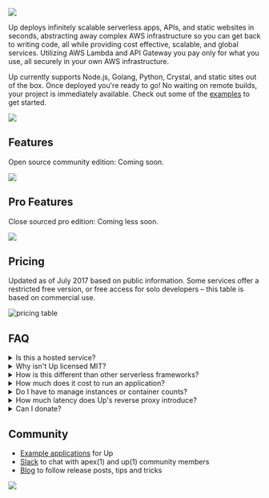 ![](https://dl.dropboxusercontent.com/u/6396913/Apex/Up/Readme/title-fs8.png)

Up deploys infinitely scalable serverless apps, APIs, and static websites in seconds, abstracting away complex AWS infrastructure so you can get back to writing code, all while providing cost effective, scalable, and global services. Utilizing AWS Lambda and API Gateway you pay only for what you use, all securely in your own AWS infrastructure.

Up currently supports Node.js, Golang, Python, Crystal, and static sites out of the box. Once deployed you're ready to go! No waiting on remote builds, your project is immediately available. Check out some of the [examples](https://github.com/apex/up-examples) to get started.

![](https://dl.dropboxusercontent.com/u/6396913/Apex/Up/Readme/screen-koa-fs8.png)

## Features

Open source community edition: Coming soon.

![](https://dl.dropboxusercontent.com/u/6396913/Apex/Up/Readme/up-features-community-fs8.png)

## Pro Features

Close sourced pro edition: Coming less soon.

![](https://dl.dropboxusercontent.com/u/6396913/Apex/Up/Readme/up-features-pro-fs8.png)

## Pricing

Updated as of July 2017 based on public information. Some services offer a restricted free version, or free access for solo developers – this table is based on commercial use.

![pricing table](https://dl.dropboxusercontent.com/u/6396913/Apex/Up/Readme/pricing.png)

## FAQ

<details>
  <summary>Is this a hosted service?</summary>
  <p>There are no plans for a hosted version. Up lets you deploy applications to your own AWS account for isolation, security, and longevity, don't worry about a startup going out of business.</p>
</details>

<details>
  <summary>Why isn't Up licensed MIT?</summary>
  <p>Up is licensed in such a way that myself as an independent developer can continue to improve the product and provide support. Commercial customers receive access to a premium version of Up with additional features, priority support for bugfixes, and of course knowing that the project will stick around! Up saves your team countless hours maintaining infrastructure and custom tooling, so you can get back to what makes your company and products unique.</p>
</details>

<details>
  <summary>How is this different than other serverless frameworks?</summary>
  <p>Most of the AWS Lambda based tools are function-oriented, while Up abstracts this away entirely. Up does not use framework "shims", the servers that you run using Up are regular HTTP servers and require no code changes for Lambda compatibility.</p>
</details>

<details>
  <summary>How much does it cost to run an application?</summary>
  <p>AWS API Gateway provides 1 million free requests per month, so there's a good chance you won't have to pay anything at all. Beyond that view the <a href="https://aws.amazon.com/api-gateway/pricing/">AWS Pricing</a> for more information.</p>
</details>

<details>
  <summary>Do I have to manage instances or container counts?</summary>
  <p>Nope! Up scales to fit your traffic on-demand, you don't have to do anything beyond deploying your code.</p>
</details>

<details>
  <summary>How much latency does Up's reverse proxy introduce?</summary>
  <p>With a 512mb Lambda function Up introduces an average of around 500µs (microseconds) per request.</p>
</details>

<details>
  <summary>Can I donate?</summary>
  <p>I'm glad you asked! Yes you can, head over to the <a href="https://opencollective.com/apex">OpenCollective</a> page. Any donations are greatly appreciated and help me focus more on Up's implementation, documentation, and examples.</p>
</details>

## Community

- [Example applications](https://github.com/apex/up-examples) for Up
- [Slack](https://apex-dev.azurewebsites.net/) to chat with apex(1) and up(1) community members
- [Blog](https://blog.apex.sh/) to follow release posts, tips and tricks

<a href="https://apex.sh"><img src="http://tjholowaychuk.com:6000/svg/sponsor"></a>
